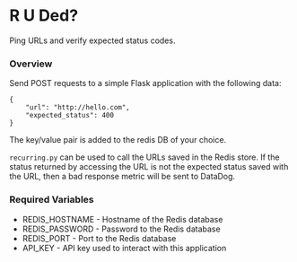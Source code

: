 # R U Ded?

Ping URLs and verify expected status codes.

### Overview

Send POST requests to a simple Flask application with the following data:

```
{
	"url": "http://hello.com",
	"expected_status": 400
}
```

The key/value pair is added to the redis DB of your choice.  

`recurring.py` can be used to call the URLs saved in the Redis store.  If the status
returned by accessing the URL is not the expected status saved with the URL, then
a bad response metric will be sent to DataDog.

### Required Variables

- REDIS_HOSTNAME - Hostname of the Redis database
- REDIS_PASSWORD - Password to the Redis database
- REDIS_PORT - Port to the Redis database
- API_KEY - API key used to interact with this application